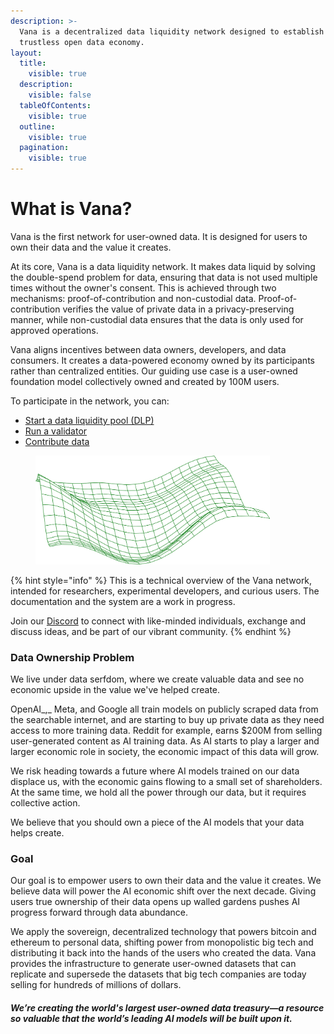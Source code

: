```yaml
---
description: >-
  Vana is a decentralized data liquidity network designed to establish the first
  trustless open data economy.
layout:
  title:
    visible: true
  description:
    visible: false
  tableOfContents:
    visible: true
  outline:
    visible: true
  pagination:
    visible: true
---
```


# What is Vana?

Vana is the first network for user-owned data. It is designed for users to own their data and the value it creates.&#x20;

At its core, Vana is a data liquidity network. It makes data liquid by solving the double-spend problem for data, ensuring that data is not used multiple times without the owner's consent. This is achieved through two mechanisms: proof-of-contribution and non-custodial data. Proof-of-contribution verifies the value of private data in a privacy-preserving manner, while non-custodial data ensures that the data is only used for approved operations.

Vana aligns incentives between data owners, developers, and data consumers. It creates a data-powered economy owned by its participants rather than centralized entities. Our guiding use case is a user-owned foundation model collectively owned and created by 100M users.&#x20;

To participate in the network, you can:&#x20;

* [Start a data liquidity pool (DLP)](quick-start-guide/satori-testnet/create-a-data-liquidity-pool-dlp.md)
* [Run a validator](quick-start-guide/satori-testnet/become-a-dlp-validator.md)
* [Contribute data](quick-start-guide/satori-testnet/contribute-data.md)

<div align="left">

<figure><img src=".gitbook/assets/image (2).png" alt="" width="375"><figcaption></figcaption></figure>

</div>

{% hint style="info" %}
This is a technical overview of the Vana network, intended for researchers, experimental developers, and curious users. The documentation and the system are a work in progress.

Join our [Discord](https://discord.gg/Junyx8Vb) to connect with like-minded individuals, exchange and discuss ideas, and be part of our vibrant community.
{% endhint %}

### Data Ownership Problem

We live under data serfdom, where we create valuable data and see no economic upside in the value we've helped create.

OpenAI_,_ Meta, and Google all train models on publicly scraped data from the searchable internet, and are starting to buy up private data as they need access to more training data. Reddit for example, earns $200M from selling user-generated content as AI training data. As AI starts to play a larger and larger economic role in society, the economic impact of this data will grow.&#x20;

We risk heading towards a future where AI models trained on our data displace us, with the economic gains flowing to a small set of shareholders. At the same time, we hold all the power through our data, but it requires collective action.

We believe that you should own a piece of the AI models that your data helps create.

### Goal

Our goal is to empower users to own their data and the value it creates. We believe data will power the AI economic shift over the next decade. Giving users true ownership of their data opens up walled gardens pushes AI progress forward through data abundance.

We apply the sovereign, decentralized technology that powers bitcoin and ethereum to personal data, shifting power from monopolistic big tech and distributing it back into the hands of the users who created the data. Vana provides the infrastructure to generate user-owned datasets that can replicate and supersede the datasets that big tech companies are today selling for hundreds of millions of dollars.

#### _**We’re creating the world's largest user-owned data treasury—a resource so valuable that the world’s leading AI models will be built upon it.**_

